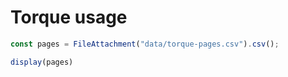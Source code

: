 # Torque usage

```js
const pages = FileAttachment("data/torque-pages.csv").csv();
```

```js
display(pages)
```